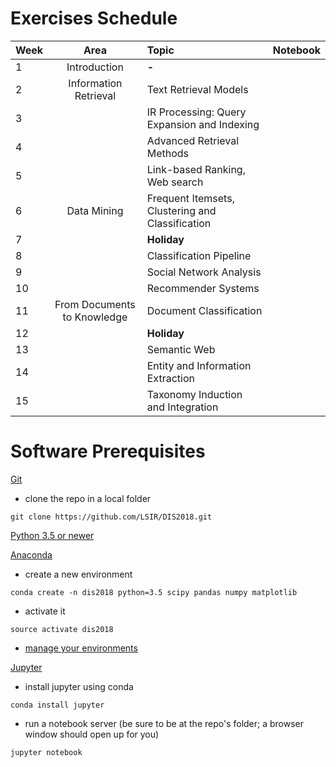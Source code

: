 # Exercises Schedule

| Week | Area                        | Topic                                            | Notebook    | 
|:-----|:---------------------------:|:-------------------------------------------------|:------------|
| 1    | Introduction                | **-**																				    | 						|
| 2    | Information Retrieval       | Text Retrieval Models                            |             |
| 3    |                             | IR Processing: Query Expansion and Indexing      |             |
| 4    |                             | Advanced Retrieval Methods                       |             |
| 5    |                             | Link-based Ranking, Web search                   |             |
| 6    | Data Mining                 | Frequent Itemsets, Clustering and Classification |             |
| 7    |                             | **Holiday**                                      |             |
| 8    |                             | Classification Pipeline                          |             |
| 9    |                             | Social Network Analysis                          |             |
| 10   |                             | Recommender Systems                              |             |
| 11   | From Documents to Knowledge | Document Classification                          |             |
| 12   |                             | **Holiday**                                      |             |
| 13   |                             | Semantic Web                                     |             |
| 14   |                             | Entity and Information Extraction                |             |
| 15   |                             | Taxonomy Induction and Integration               |             |

# Software Prerequisites

[Git](https://git-scm.com)

* clone the repo in a local folder

```
git clone https://github.com/LSIR/DIS2018.git
```

[Python 3.5 or newer](https://www.python.org/)

[Anaconda](https://www.anaconda.com/download/)

* create a new environment 

```
conda create -n dis2018 python=3.5 scipy pandas numpy matplotlib
```

* activate it
	
```
source activate dis2018
```

* [manage your environments](https://conda.io/docs/user-guide/tasks/manage-environments.html)

[Jupyter](http://jupyter.org)

* install jupyter using conda
	
```
conda install jupyter
```

* run a notebook server (be sure to be at the repo's folder; a browser window should open up for you)

```
jupyter notebook
```

